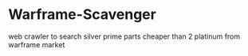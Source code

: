 # Warframe-Scavenger
web crawler to search silver prime parts cheaper than 2 platinum from warframe market
